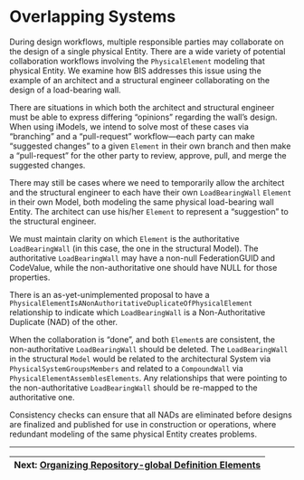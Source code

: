 # Overlapping Systems

During design workflows, multiple responsible parties may collaborate on the design of a single physical Entity. There are a wide variety of potential collaboration workflows involving the `PhysicalElement` modeling that physical Entity. We examine how BIS addresses this issue using the example of an architect and a structural engineer collaborating on the design of a load-bearing wall.

There are situations in which both the architect and structural engineer must be able to express differing “opinions” regarding the wall’s design. When using iModels, we intend to solve most of these cases via “branching” and a “pull-request” workflow—each party can make “suggested changes” to a given `Element` in their own branch and then make a “pull-request” for the other party to review, approve, pull, and merge the suggested changes.

There may still be cases where we need to temporarily allow the architect and the structural engineer to each have their own `LoadBearingWall` `Element` in their own Model, both modeling the same physical load-bearing wall Entity. The architect can use his/her `Element` to represent a “suggestion” to the structural engineer.

We must maintain clarity on which `Element` is the authoritative `LoadBearingWall` (in this case, the one in the structural Model). The authoritative `LoadBearingWall` may have a non-null FederationGUID and CodeValue, while the non-authoritative one should have NULL for those properties.

There is an as-yet-unimplemented proposal to have a `PhysicalElementIsANonAuthoritativeDuplicateOfPhysicalElement` relationship to indicate which `LoadBearingWall` is a Non-Authoritative Duplicate (NAD) of the other.

When the collaboration is “done”, and both `Element`s are consistent, the non-authoritative `LoadBearingWall` should be deleted. The `LoadBearingWall` in the structural `Model` would be related to the architectural System via `PhysicalSystemGroupsMembers` and related to a `CompoundWall` via `PhysicalElementAssemblesElements`. Any relationships that were pointing to the non-authoritative `LoadBearingWall` should be re-mapped to the authoritative one.

Consistency checks can ensure that all NADs are eliminated before designs are finalized and published for use in construction or operations, where redundant modeling of the same physical Entity creates problems.

---
| Next: [Organizing Repository-global Definition Elements](./organizing-definition-elements.md)
|:---

